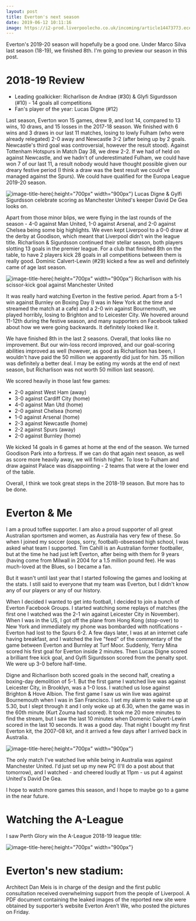 ```yaml
---
layout: post
title: Everton's next season
date: 2019-06-12 10:11:16
image: https://i2-prod.liverpoolecho.co.uk/incoming/article14473773.ece/ALTERNATES/s615/JS115156827.jpg
---
```


Everton's 2019-20 season will hopefully be a good one. Under Marco Silva last season (18-19), we finished 8th. I'm going to preview our season in this post.

# 2018-19 Review
* Leading goalkicker: Richarlison de Andrae (#30) & Glyfi Sigurdsson (#10) - 14 goals all competitions
* Fan's player of the year: Lucas Digne (#12)

Last season, Everton won 15 games, drew 9, and lost 14, compared to 13 wins, 10 draws, and 15 losses in the 2017-18 season. We finished with 6 wins and 3 draws in our last 11 matches, losing to lowly Fulham (who were already relegated) 2-0 away and Newcastle 3-2 (after being up by 2 goals. Newcastle's third goal was controversial, however the result stood). Against Tottenham Hotspurs in Match Day 38, we drew 2-2. If we had of held on against Newcastle, and we hadn't of underestimated Fulham, we could have won 7 of our last 11, a result nobody would have thought possible given our dreary festive period (I think a draw was the best result we could've managed against the Spurs). We could have qualified for the Europa League 2019-20 season.

![image-title-here](https://www.straitstimes.com/sites/default/files/styles/article_pictrure_780x520_/public/articles/2019/04/21/yq-everton-21042019.jpg?itok=oXjIwK3D&timestamp=1555858763){:height="700px" width="900px"}
Lucas Digne & Gylfi Sigurdsson celebrate scoring as Manchester United's keeper David De Gea looks on.

Apart from those minor blips, we were flying in the last rounds of the season - 4-0 against Man United, 1-0 against Arsenal, and 2-0 against Chelsea being some big highlights. We even kept Liverpool to a 0-0 draw at the derby at Goodison, which meant that Liverpool didn't win the league title. Richarlison & Sigurdsson continued their stellar season, both players slotting 13 goals in the premier league. For a club that finished 8th on the table, to have 2 players kick 28 goals in all competitions between them is really good. Dominic Calvert-Lewin (#29) kicked a few as well and definitely came of age last season.

![image-title-here](https://cdn.vox-cdn.com/thumbor/uKiXdDEv8KNIZoJi4nMU2JLF1TE=/0x0:3000x2046/1200x800/filters:focal(1410x155:1890x635)/cdn.vox-cdn.com/uploads/chorus_image/image/63647928/1144143645.jpg.5.jpg){:height="700px" width="900px"}
Richarlison with his scissor-kick goal against Manchester United

It was really hard watching Everton in the festive period. Apart from a 5-1 win against Burnley on Boxing Day (I was in New York at the time and streamed the match at a cafe) and a 2-0 win against Bournemouth, we played horribly, losing to Brighton and to Leicester City. We hovered around 11-12th during the festive season, and many supporters on Facebook talked about how we were going backwards. It definitely looked like it.

We have finished 8th in the last 2 seasons. Overall, that looks like no improvement. But our win-loss record improved, and our goal-scoring abilities improved as well (however, as good as Richarlison has been, I wouldn't have paid the 50 million we apparently did just for him. 35 million was definitely a better deal. I may be eating my words at the end of next season, but Richarlison was not worth 50 million last season). 

We scored heavily in those last few games:

* 2-0 against West Ham (away)
* 3-0 against Cardiff City (home)
* 4-0 against Man Utd (home)
* 2-0 against Chelsea (home)
* 1-0 against Arsenal (home)
* 2-3 against Newcastle (home)
* 2-2 against Spurs (away)
* 2-0 against Burnley (home)

We kicked 14 goals in 6 games at home at the end of the season. We turned Goodison Park into a fortress. If we can do that again next season, as well as score more heavily away, we will finish higher. To lose to Fulham and draw against Palace was disappointing - 2 teams that were at the lower end of the table. 

Overall, I think we took great steps in the 2018-19 season. But more has to be done.

# Everton & Me
I am a proud toffee supporter. I am also a proud supporter of all great Australian sportsmen and women, as Australia has very few of these. So when I joined my soccer (oops, sorry, football)-obsessed high school, I was asked what team I supported. Tim Cahill is an Australian former footballer, but at the time he had just left Everton, after being with them for 9 years (having come from Milwall in 2004 for a 1.5 million pound fee). He was much-loved at the Blues, so I became a fan.

But it wasn't until last year that I started following the games and looking at the stats. I still said to everyone that my team was Everton, but I didn't know any of our players or any of our history.

When I decided I wanted to get into football, I decided to join a bunch of Everton Facebook Groups. I started watching some replays of matches (the first one I watched was the 2-1 win against Leicester City in November). When I was in the US, I got off the plane from Hong Kong (stop-over) to New York and immediately my phone was bombarded with notifications - Everton had lost to the Spurs 6-2. A few days later, I was at an internet cafe having breakfast, and I watched the live "feed" of the commentary of the game between Everton and Burnley at Turf Moor.  Suddenly, Yerry Mina scored his first goal for Everton inside 2 minutes. Then Lucas Digne scored a brilliant free kick goal, and Gylfi Sigurdsson scored from the penalty spot. We were up 3-0 before half-time.

Digne and Richarlison both scored goals in the second half, creating a boxing-day demolition of 5-1. But the first game I watched live was against Leicester City, in Brooklyn, was a 1-0 loss. I watched us lose against Brighton & Hove Albion. The first game I saw us win live was against Bournemouth when I was in San Francisco. I set my alarm to wake me up at 5.30, but I slept through it and I only woke up at 6.30, when the game was in the 60th minute (Kurt Zouma had scored). It took me 20  more minutes to find the stream, but I saw the last 10 minutes when Domenic Calvert-Lewin scored in the last 10 seconds. It was a good day. That night I bought my first Everton kit, the 2007-08 kit, and it arrived a few days after I arrived back in Australia.

![image-title-here](https://cdn.hitc-s.com/i/1379/kurt_zouma_of_everton_l_celebrates_his_goal_during_the_premier_l_1157155.jpg){:height="700px" width="900px"}

The only match I've watched live while being in Australia was against Manchester United. I'd just set up my new PC (I'll do a post about that tomorrow), and I watched - and cheered loudly at 11pm - us put 4 against United's David De Gea. 

I hope to watch more games this season, and I hope to maybe go to a game in the near future.

# Watching the A-League
I saw Perth Glory win the A-League 2018-19 league title:

![image-title-here](https://www.a-league.com.au/sites/aleague/files/2019-04/vvvv.jpg){:height="700px" width="900px"}
# Everton's new stadium:

Architect Dan Meis is in charge of the design and the first public consultation received overwhelming support from the people of Liverpool. A PDF document containing the leaked images of the reported new site were obtained by supporter’s website Everton Aren’t We, who posted the pictures on Friday.
